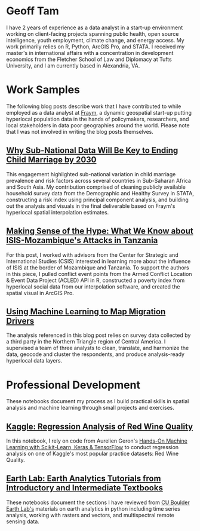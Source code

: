 # Geoff Tam
I have 2 years of experience as a data analyst in a start-up environment working on client-facing projects spanning public health, open source intelligence, youth employment, climate change, and energy access. My work primarily relies on R, Python, ArcGIS Pro, and STATA. I received my master's in international affairs with a concentration in development economics from the Fletcher School of Law and Diplomacy at Tufts University, and I am currently based in Alexandria, VA. 

# Work Samples
The following blog posts describe work that I have contributed to while employed as a data analyst at [Fraym](https://fraym.io/), a dynamic geospatial start-up putting hyperlocal population data in the hands of policymakers, researchers, and local stakeholders in data poor geographies around the world. Please note that I was not involved in writing the blog posts themselves. 

## [Why Sub-National Data Will Be Key to Ending Child Marriage by 2030](https://fraym.io/blog/unicef-report-end-child-marriage/)
This engagement highlighted sub-national variation in child marriage prevalence and risk factors across several countries in Sub-Saharan Africa and South Asia. My contribution comprised of cleaning publicly available household survey data from the Demographic and Healthy Survey in STATA, constructing a risk index using principal component analysis, and building out the analysis and visuals in the final deliverable based on Fraym's hyperlocal spatial interpolation estimates. 

## [Making Sense of the Hype: What We Know about ISIS-Mozambique's Attacks in Tanzania](https://fraym.io/blog/isis-mozambique-tanzania/)
For this post, I worked with advisors from the Center for Strategic and International Studies (CSIS) interested in learning more about the influence of ISIS at the border of Mozambique and Tanzania. To support the authors in this piece, I pulled conflict event points from the Armed Conflict Location & Event Data Project (ACLED) API in R, constructed a poverty index from hyperlocal social data from our interpolation software, and created the spatial visual in ArcGIS Pro. 

## [Using Machine Learning to Map Migration Drivers](https://fraym.io/blog/using-machine-learning-to-map-migration-drivers/)
The analysis referenced in this blog post relies on survey data collected by a third party in the Northern Triangle region of Central America. I supervised a team of three analysts to clean, translate, and harmonize the data, geocode and cluster the respondents, and produce analysis-ready hyperlocal data layers. 

# Professional Development
These notebooks document my process as I build practical skills in spatial analysis and machine learning through small projects and exercises. 

## [Kaggle: Regression Analysis of Red Wine Quality](https://www.kaggle.com/code/geofftam/red-wine-quality-regression)
In this notebook, I rely on code from Aurelien Geron's [Hands-On Machine Learning with Scikit-Learn, Keras & TensorFlow](https://www.oreilly.com/library/view/hands-on-machine-learning/9781492032632/) to conduct regression analysis on one of Kaggle's most popular practice datasets: Red Wine Quality. 

## [Earth Lab: Earth Analytics Tutorials from Introductory and Intermediate Textbooks](https://github.com/geofftam/earth-analytics-tutorials)
These notebooks document the sections I have reviewed from [CU Boulder Earth Lab's](https://www.earthdatascience.org/courses/) materials on earth analytics in python including time series analysis, working with rasters and vectors, and multispectral remote sensing data. 
